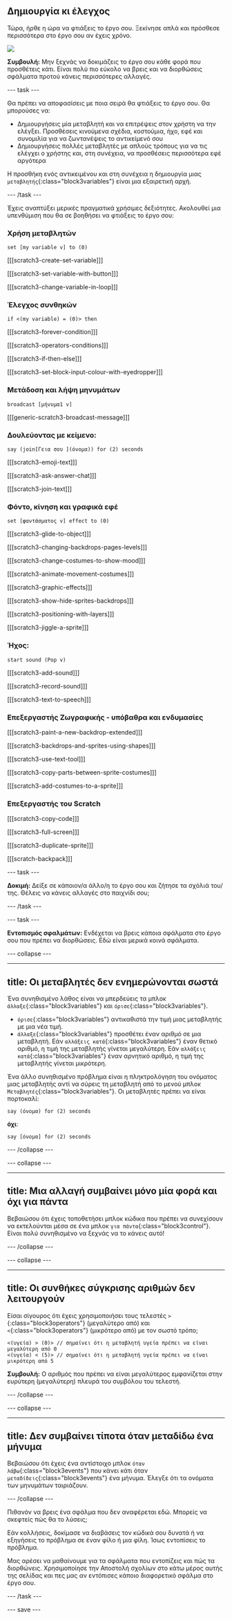 ## Δημιουργία κι έλεγχος

Τώρα, ήρθε η ώρα να φτιάξεις το έργο σου. Ξεκίνησε απλά και πρόσθεσε περισσότερα στο έργο σου αν έχεις χρόνο.

![](images/step3_image.png)

**Συμβουλή:** Μην ξεχνάς να δοκιμάζεις το έργο σου κάθε φορά που προσθέτεις κάτι. Είναι πολύ πιο εύκολο να βρεις και να διορθώσεις σφάλματα προτού κάνεις περισσότερες αλλαγές.

--- task ---

Θα πρέπει να αποφασίσεις με ποια σειρά θα φτιάξεις το έργο σου. Θα μπορούσες να:

+ Δημιουργήσεις μία μεταβλητή και να επιτρέψεις στον χρήστη να την ελέγξει. Προσθέσεις κινούμενα σχέδια, κοστούμια, ήχο, εφέ και συνομιλία για να ζωντανέψεις το αντικείμενό σου
+ Δημιουργήσεις πολλές μεταβλητές με απλούς τρόπους για να τις ελέγχει ο χρήστης και, στη συνέχεια, να προσθέσεις περισσότερα εφέ αργότερα

Η προσθήκη ενός αντικειμένου και στη συνέχεια η δημιουργία μιας `μεταβλητής`{:class="block3variables"} είναι μια εξαιρετική αρχή.

--- /task ---

Έχεις αναπτύξει μερικές πραγματικά χρήσιμες δεξιότητες. Ακολουθεί μια υπενθύμιση που θα σε βοηθήσει να φτιάξεις το έργο σου:

### Χρήση μεταβλητών

```blocks3
set [my variable v] to (0)
```

[[[scratch3-create-set-variable]]]

[[[scratch3-set-variable-with-button]]]

[[[scratch3-change-variable-in-loop]]]

### Έλεγχος συνθηκών

```blocks3
if <(my variable) = (0)> then
```

[[[scratch3-forever-condition]]]

[[[scratch3-operators-conditions]]]

[[[scratch3-if-then-else]]]

[[[scratch3-set-block-input-colour-with-eyedropper]]]

### Μετάδοση και λήψη μηνυμάτων

```blocks3
broadcast [μήνυμα1 v]
```

[[[generic-scratch3-broadcast-message]]]

### Δουλεύοντας με κείμενο:

```blocks3
say (join[Γεια σου ](όνομα)) for (2) seconds
```

[[[scratch3-emoji-text]]]

[[[scratch3-ask-answer-chat]]]

[[[scratch3-join-text]]]

### Φόντο, κίνηση και γραφικά εφέ

```blocks3
set [φαντάσματος v] effect to (0)
```

[[[scratch3-glide-to-object]]]

[[[scratch3-changing-backdrops-pages-levels]]]

[[[scratch3-change-costumes-to-show-mood]]]

[[[scratch3-animate-movement-costumes]]]

[[[scratch3-graphic-effects]]]

[[[scratch3-show-hide-sprites-backdrops]]]

[[[scratch3-positioning-with-layers]]]

[[[scratch3-jiggle-a-sprite]]]

### Ήχος:

```blocks3
start sound (Pop v)
```

[[[scratch3-add-sound]]]

[[[scratch3-record-sound]]]

[[[scratch3-text-to-speech]]]

### Επεξεργαστής Ζωγραφικής - υπόβαθρα και ενδυμασίες

[[[scratch3-paint-a-new-backdrop-extended]]]

[[[scratch3-backdrops-and-sprites-using-shapes]]]

[[[scratch3-use-text-tool]]]

[[[scratch3-copy-parts-between-sprite-costumes]]]

[[[scratch3-add-costumes-to-a-sprite]]]

### Επεξεργαστής του Scratch

[[[scratch3-copy-code]]]

[[[scratch3-full-screen]]]

[[[scratch3-duplicate-sprite]]]

[[[scratch-backpack]]]


--- task ---

**Δοκιμή:** Δείξε σε κάποιον/α άλλο/η το έργο σου και ζήτησε τα σχόλιά του/της. Θέλεις να κάνεις αλλαγές στο παιχνίδι σου;

--- /task ---

--- task ---

**Εντοπισμός σφαλμάτων:** Ενδέχεται να βρεις κάποια σφάλματα στο έργο σου που πρέπει να διορθώσεις. Εδώ είναι μερικά κοινά σφάλματα.


--- collapse ---

---
title: Οι μεταβλητές δεν ενημερώνονται σωστά
---

Ένα συνηθισμένο λάθος είναι να μπερδεύεις τα μπλοκ `άλλαξε`{:class="block3variables"} και `όρισε`{:class="block3variables"}.

+ `όρισε`{:class="block3variables"} αντικαθιστά την τιμή μιας μεταβλητής με μια νέα τιμή.
+ `άλλαξε`{:class="block3variables"} προσθέτει έναν αριθμό σε μια μεταβλητή. Εάν `αλλάξεις κατά`{:class="block3variables"} έναν θετικό αριθμό, η τιμή της μεταβλητής γίνεται μεγαλύτερη. Εάν `αλλάξεις κατά`{:class="block3variables"} έναν αρνητικό αριθμό, η τιμή της μεταβλητής γίνεται μικρότερη.


Ένα άλλο συνηθισμένο πρόβλημα είναι η πληκτρολόγηση του ονόματος μιας μεταβλητής αντί να σύρεις τη μεταβλητή από το μενού μπλοκ `Μεταβλητές`{:class="block3variables"}. Οι μεταβλητές πρέπει να είναι πορτοκαλί:

```blocks3
say (όνομα) for (2) seconds
```

**όχι**:

```blocks3
say [όνομα] for (2) seconds
```

--- /collapse ---

--- collapse ---

---
title: Μια αλλαγή συμβαίνει μόνο μία φορά και όχι για πάντα
---

Βεβαιώσου ότι έχεις τοποθετήσει μπλοκ κώδικα που πρέπει να συνεχίσουν να εκτελούνται μέσα σε ένα μπλοκ `για πάντα`{:class="block3control"}. Είναι πολύ συνηθισμένο να ξεχνάς να το κάνεις αυτό!

--- /collapse ---

--- collapse ---

---
title: Οι συνθήκες σύγκρισης αριθμών δεν λειτουργούν
---

Είσαι σίγουρος ότι έχεις χρησιμοποιήσει τους τελεστές `>`{:class="block3operators"} (μεγαλύτερο από) και `<`{:class="block3operators"} (μικρότερο από) με τον σωστό τρόπο;

```blocks3
<(υγεία) > (0)> // σημαίνει ότι η μεταβλητή υγεία πρέπει να είναι μεγαλύτερη από 0
<(υγεία) < (5)> // σημαίνει ότι η μεταβλητή υγεία πρέπει να είναι μικρότερη από 5
```

**Συμβουλή:** Ο αριθμός που πρέπει να είναι μεγαλύτερος εμφανίζεται στην ευρύτερη (μεγαλύτερη) πλευρά του συμβόλου του τελεστή.

--- /collapse ---

--- collapse ---

---
title: Δεν συμβαίνει τίποτα όταν μεταδίδω ένα μήνυμα
---

Βεβαιώσου ότι έχεις ένα αντίστοιχο μπλοκ `όταν λάβω`{:class="block3events"} που κάνει κάτι όταν `μεταδίδεις`{:class="block3events"} ένα μήνυμα. Έλεγξε ότι τα ονόματα των μηνυμάτων ταιριάζουν.

--- /collapse ---

Πιθανόν να βρεις ένα σφάλμα που δεν αναφέρεται εδώ. Μπορείς να σκεφτείς πώς θα το λύσεις;

Εάν κολλήσεις, δοκίμασε να διαβάσεις τον κώδικά σου δυνατά ή να εξηγήσεις το πρόβλημα σε έναν φίλο ή μια φίλη. Ίσως εντοπίσεις το πρόβλημα.

Μας αρέσει να μαθαίνουμε για τα σφάλματα που εντοπίζεις και πώς τα διορθώνεις. Χρησιμοποίησε την Αποστολή σχολίων στο κάτω μέρος αυτής της σελίδας και πες μας αν εντόπισες κάποιο διαφορετικό σφάλμα στο έργο σου.

--- /task ---


--- save ---

